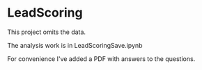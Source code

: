 # LeadScoring

This project omits the data.

The analysis work is in LeadScoringSave.ipynb

For convenience I've added a PDF with answers to the questions.

